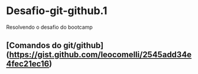 # Desafio-git-github.1
Resolvendo o desafio do bootcamp

## [Comandos do git/github] (https://gist.github.com/leocomelli/2545add34e4fec21ec16)
